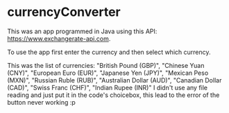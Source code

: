 # currencyConverter
This was an app programmed in Java using this API: https://www.exchangerate-api.com.

To use the app first enter the currency and then select which currency.

This was the list of currencies: "British Pound (GBP)", "Chinese Yuan (CNY)", "European Euro (EUR)", "Japanese Yen (JPY)", "Mexican Peso (MXN)", "Russian Ruble (RUB)", "Australian Dollar (AUD)", "Canadian Dollar (CAD)", "Swiss Franc (CHF)", "Indian Rupee (INR)"
I didn't use any file reading and just put it in the code's choicebox, this lead to the error of the button never working :p

